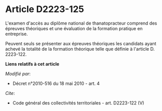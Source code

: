 # Article D2223-125

L'examen d'accès au diplôme national de thanatopracteur comprend des épreuves théoriques et une évaluation de la formation
pratique en entreprise. 

Peuvent seuls se présenter aux épreuves théoriques les candidats ayant achevé la totalité de la formation théorique telle que
définie à l'article D. 2223-122.

**Liens relatifs à cet article**

_Modifié par_:

  - Décret n°2010-516 du 18 mai 2010 - art. 4

_Cite_:

  - Code général des collectivités territoriales - art. D2223-122 (V)
